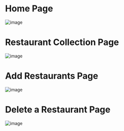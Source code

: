 
<h1>Home Page</h1>

![image](https://github.com/user-attachments/assets/a75f59a4-2ece-4eeb-ad75-5868acfeb37d)

<h1>Restaurant Collection Page</h1>

![image](https://github.com/user-attachments/assets/20c8ef35-358c-40b9-8197-dcfd7a34f618)

<h1>Add Restaurants Page </h1>

![image](https://github.com/user-attachments/assets/bbb29587-df74-46a2-8938-ada8c04a48bb)

<h1>Delete a Restaurant Page</h1>

![image](https://github.com/user-attachments/assets/4b42d95c-86f6-48bf-953d-d890038fb6bd)


